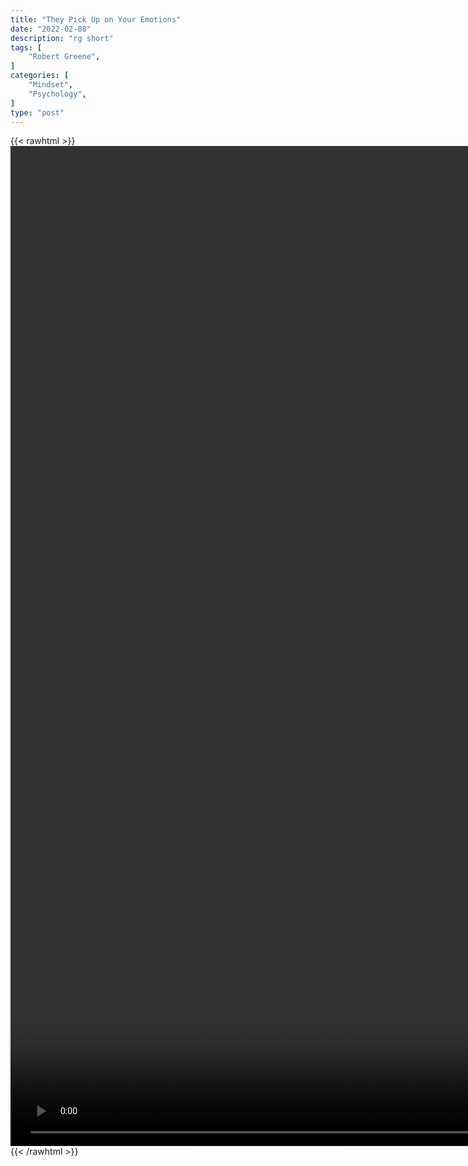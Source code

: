 ```yaml
---
title: "They Pick Up on Your Emotions"
date: "2022-02-08"
description: "rg short"
tags: [
    "Robert Greene",
]
categories: [
    "Mindset",
    "Psychology",
]
type: "post"
---
```

{{< rawhtml >}}
    <video style="height:40vh;width:auto" overflow="hidden" controls>
        <source src="https://clips.dev00ps.com/Robert%20Greene/They%20pick%20up%20your%20emotions.mp4" type="video/mp4"> 
    </video>
{{< /rawhtml >}}